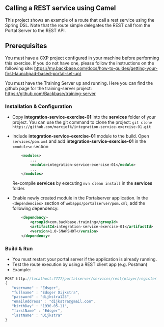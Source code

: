 ## Calling a REST service using Camel
This project shows an example of a route that call a rest service using the Spring DSL. Note that the route simple delegates the REST call from the Portal Server to the REST API.

## Prerequisites
You must have a CXP project configured in your machine before performing this exercise. If you do not have one, please follow the instructions on the following site: https://my.backbase.com/docs/how-to-guides/getting-your-first-launchpad-based-portal-set-up/

You must have the Training Server up and running. Here you can find the github page for the training-server project: https://github.com/Backbase/training-server

### Installation & Configuration

- Copy **integration-service-exercise-01** into the **services** folder of your project. You can use the git command to clone the project: ```git clone https://github.com/marciofk/integration-service-exercise-01.git```

- Include **integration-service-exercise-01** module to the build.  Open `services/pom.xml` and add **integration-service-exercise-01** in the `<modules>` section: 
	```xml
	    <modules>
	        ...	    
	        <module>integration-service-exercise-01</module>
	        ...
	    </modules>
	```	
	Re-compile **services** by executing `mvn clean install` in the **services** folder.
	
- Enable newly created module in the Portalserver application. In the `<dependencies>` section of `webapps/portalserver/pom.xml`, add the following dependency:

	```xml
	    <dependency>
	        <groupId>com.backbase.training</groupId>
	        <artifactId>integration-service-exercise-01</artifactId>
	        <version>1.0-SNAPSHOT</version>
	    </dependency>
	```

### Build & Run

- You must restart your portal server if the application is already running. 
- Test the route execution by using a REST client app (e.g. Postman)
- Example:

```javascript
POST http://localhost:7777/portalserver/services/rest/player/register
{
   "username" : "Edsger",
   "fullname" : "Edsger Dijkstra",
   "password" : "dijkstra123",
   "emailAddress" : "dijkstra@gmail.com",
   "birthDay" : "1930-05-11",
   "firstName" : "Edsger",
   "lastName" : "Dijkstra"
}	
``` 


 






